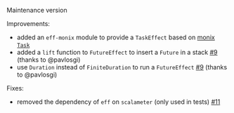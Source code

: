 Maintenance version

Improvements:

 * added an `eff-monix` module to provide a `TaskEffect` based on [monix `Task`](https://github.com/monixio/monix)
 * added a `lift` function to `FutureEffect` to insert a `Future` in a stack [#9](https://github.com/atnos-org/eff/pulls/9) (thanks to @pavlosgi)
 * use `Duration` instead of `FiniteDuration` to run a `FutureEffect` [#9](https://github.com/atnos-org/eff/pulls/10) (thanks to @pavlosgi)
 
Fixes:

 * removed the dependency of `eff` on `scalameter` (only used in tests) [#11](https://github.com/atnos-org/eff/pulls/11)

